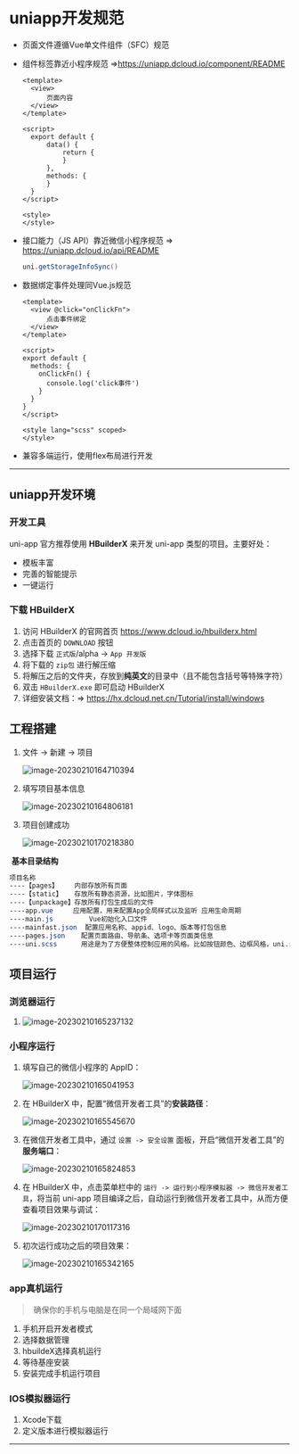 # uniapp开发规范

- 页面文件遵循Vue单文件组件（SFC）规范

- 组件标签靠近小程序规范 =>https://uniapp.dcloud.io/component/README

  ```vue
  <template>
  	<view>
  		页面内容
  	</view>
  </template>
  
  <script>
  	export default {
  		data() {
  			return {
  			}
  		},
  		methods: {	
  		}
  	}
  </script>
  
  <style>
  </style>
  ```

- 接口能力（JS API）靠近微信小程序规范 => https://uniapp.dcloud.io/api/README

  ```java
  uni.getStorageInfoSync()
  ```

- 数据绑定事件处理同Vue.js规范

  ```vue
  <template>
    <view @click="onClickFn">
        点击事件绑定
    </view>
  </template>
  
  <script>
  export default {
    methods: {
      onClickFn() {
        console.log('click事件')
      }
    }
  }
  </script>
  
  <style lang="scss" scoped>
  </style>
  ```

- 兼容多端运行，使用flex布局进行开发



---



## uniapp开发环境

### 开发工具

uni-app 官方推荐使用 **HBuilderX** 来开发 uni-app 类型的项目。主要好处：

- 模板丰富
- 完善的智能提示
- 一键运行

### 下载 HBuilderX

1. 访问 HBuilderX 的官网首页 https://www.dcloud.io/hbuilderx.html
2. 点击首页的 `DOWNLOAD` 按钮
3. 选择下载 `正式版`/alpha -> `App 开发版`
4. 将下载的 `zip包` 进行解压缩
5. 将解压之后的文件夹，存放到**纯英文**的目录中（且不能包含括号等特殊字符）
6. 双击 `HBuilderX.exe` 即可启动 HBuilderX
7. 详细安装文档：=> https://hx.dcloud.net.cn/Tutorial/install/windows



## 工程搭建

1. 文件 -> 新建 -> 项目

   ![image-20230210164710394](https://duyi-bucket.oss-cn-beijing.aliyuncs.com/uni/202302101647480.png)

2. 填写项目基本信息

   ![image-20230210164806181](https://duyi-bucket.oss-cn-beijing.aliyuncs.com/uni/202302101648279.png)

3. 项目创建成功

   ![image-20230210170218380](https://duyi-bucket.oss-cn-beijing.aliyuncs.com/uni/202302101702469.png)



​	**基本目录结构**

```css
项目名称
----【pages】    内部存放所有页面
----【static】   存放所有静态资源，比如图片，字体图标
----【unpackage】存放所有打包生成后的文件
----app.vue     应用配置，用来配置App全局样式以及监听 应用生命周期
----main.js			Vue初始化入口文件
----mainfast.json  配置应用名称、appid、logo、版本等打包信息
----pages.json    配置页面路由、导航条、选项卡等页面类信息
----uni.scss      用途是为了方便整体控制应用的风格。比如按钮颜色、边框风格，uni.scss文件里预置了一批scss变量预置。
```



## 项目运行

### 浏览器运行

1. ![image-20230210165237132](https://duyi-bucket.oss-cn-beijing.aliyuncs.com/uni/202302101652271.png)

### 小程序运行

1. 填写自己的微信小程序的 AppID：

   ![image-20230210165041953](https://duyi-bucket.oss-cn-beijing.aliyuncs.com/uni/202302101650040.png)

2. 在 HBuilderX 中，配置“微信开发者工具”的**安装路径**：

   ![image-20230210165545670](https://duyi-bucket.oss-cn-beijing.aliyuncs.com/uni/202302101655749.png)

3. 在微信开发者工具中，通过 `设置 -> 安全设置` 面板，开启“微信开发者工具”的**服务端口**：

   ![image-20230210165824853](https://duyi-bucket.oss-cn-beijing.aliyuncs.com/uni/202302101658918.png)

4. 在 HBuilderX 中，点击菜单栏中的 `运行 -> 运行到小程序模拟器 -> 微信开发者工具`，将当前 uni-app 项目编译之后，自动运行到微信开发者工具中，从而方便查看项目效果与调试：

   ![image-20230210170117316](https://duyi-bucket.oss-cn-beijing.aliyuncs.com/uni/202302101701394.png)

5. 初次运行成功之后的项目效果：

   ![image-20230210165342165](https://duyi-bucket.oss-cn-beijing.aliyuncs.com/uni/202302101653318.png)

### app真机运行

> ​	确保你的手机与电脑是在同一个局域网下面

1. 手机开启开发者模式
2. 选择数据管理
3. hbuildeX选择真机运行
4. 等待基座安装
5. 安装完成手机运行项目

### IOS模拟器运行

1.  Xcode下载
2. 定义版本进行模拟器运行

---
